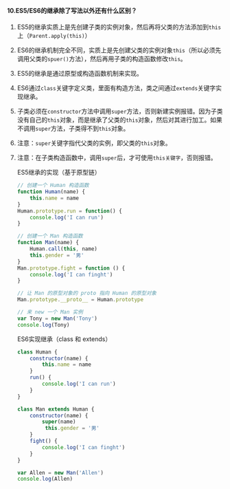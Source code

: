 #### 10.ES5/ES6的继承除了写法以外还有什么区别？

1. ES5的继承实质上是先创建子类的实例对象，然后再将父类的方法添加到`this`上（`Parent.apply(this)`）

2. ES6的继承机制完全不同，实质上是先创建父类的实例对象`this`（所以必须先调用父类的`spuer()`方法），然后再用子类的构造函数修改`this`。

3. ES5的继承是通过原型或构造函数机制来实现。

4. ES6通过`class`关键字定义类，里面有构造方法，类之间通过`extends`关键字实现继承。

5. 子类必须在`constructor`方法中调用`super`方法，否则新建实例报错。因为子类没有自己的`this`对象，而是继承了父类的`this`对象，然后对其进行加工。如果不调用`super`方法，子类得不到`this`对象。

6. 注意：`super`关键字指代父类的实例，即父类的`this`对象。

7. 注意：在子类构造函数中，调用`super`后，才可使用`this关键字`，否则报错。

   ES5继承的实现（基于原型链）

   ```javascript
   // 创建一个 Human 构造函数
   function Human(name) {
       this.name = name
   }
   Human.prototype.run = function() {
       console.log('I can run')
   }
   
   // 创建一个 Man 构造函数
   function Man(name) {
       Human.call(this, name)
       this.gender = '男'
   }
   Man.prototype.fight = function () {
       console.log('I can finght')
   }
   
   // 让 Man 的原型对象的 proto 指向 Human 的原型对象
   Man.prototype.__proto__ = Human.prototype
   
   // 来 new 一个 Man 实例
   var Tony = new Man('Tony')
   console.log(Tony)
   ```

   ES6实现继承（class 和 extends）

   ```javascript
   class Human {
       constructor(name) {
           this.name = name
       }
       run() {
           console.log('I can run')
       }
   }
   
   class Man extends Human {
       constructor(name) {
           super(name)
            this.gender = '男'
       }
       fight() {
           console.log('I can finght')
       }
   }
   
   var Allen = new Man('Allen')
   console.log(Allen)
   ```